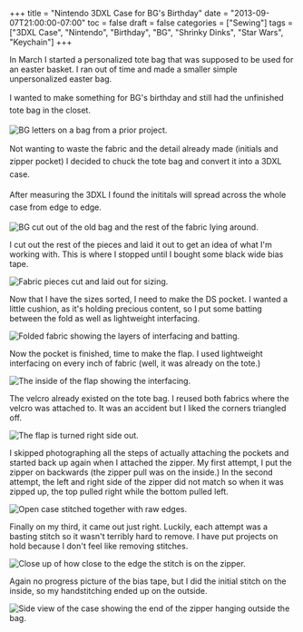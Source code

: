 +++
title = "Nintendo 3DXL Case for BG's Birthday"
date = "2013-09-07T21:00:00-07:00"
toc = false
draft = false
categories = ["Sewing"]
tags = ["3DXL Case", "Nintendo", "Birthday", "BG", "Shrinky Dinks", "Star Wars", "Keychain"]
+++


<p>In March I started a personalized tote bag that was supposed to be used for an easter basket. I ran out of time and made a smaller simple unpersonalized easter bag.</p>    
<p><span style="line-height: 1.6em;">I wanted to make something for BG's birthday and still had the unfinished tote bag in the closet.</span></p>    
<p><img alt="BG letters on a bag from a prior project." src="/images/2013/09/2013-BG-Birthday-01.jpg" title="The tote bag that didn&amp;#039;t quite work the way I wanted." /></p>    
<p><span style="line-height: 1.6em;">Not wanting to waste the fabric and the detail already made (initials and zipper pocket) I decided to chuck the tote bag and convert it into a 3DXL case.</span></p>    
<p><span style="line-height: 1.6em;">After measuring the 3DXL I found the inititals will spread across the whole case from edge to edge.</span></p>    
<p><img alt="BG cut out of the old bag and the rest of the fabric lying around." src="/images/2013/09/2013-BG-Birthday-02.jpg" title="Started tearing apart the bag and cutting the pieces I needed." /></p>    
<p>I cut out the rest of the pieces and laid it out to get an idea of what I'm working with. This is where I stopped until I bought some black wide bias tape.</p>    
<p><img alt="Fabric pieces cut and laid out for sizing." src="/images/2013/09/2013-BG-Birthday-03.jpg" title="I used my 3DXL to make sure it fit. At this point I didn&amp;#039;t have all the supplied I needed yet." /></p>    
<p>Now that I have the sizes sorted, I need to make the DS pocket. I wanted a little cushion, as it's holding precious content, so I put some batting between the fold as well as lightweight&nbsp;interfacing.</p>    
<p><img alt="Folded fabric showing the layers of interfacing and batting." src="/images/2013/09/2013-BG-Birthday-04.jpg" title="Not really sure what I&amp;#039;m doing, just making it up as I go along..." /></p>    
<p>Now the pocket is finished, time to make the flap. I used lightweight interfacing on every inch of fabric (well, it was already on the tote.)</p>    
<p><img alt="The inside of the flap showing the interfacing." src="/images/2013/09/2013-BG-Birthday-05.jpg" title="The inside of the flap that will never see the light of day again." /></p>    
<p>The velcro already existed on the tote bag.&nbsp;I reused both fabrics where&nbsp;the velcro was attached to.&nbsp;It was an accident but&nbsp;I liked the corners triangled off.</p>    
<p><img alt="The flap is turned right side out." src="/images/2013/09/2013-BG-Birthday-06.jpg" title="Flap is pressed and ready to attach to the body of the case." /></p>    
<p>I skipped photographing all the steps of actually attaching the pockets and started back up again when I attached the zipper. My first attempt, I put the zipper on backwards (the zipper pull was on the inside.) In the&nbsp;second attempt, the left and right side of the zipper did not match&nbsp;so when it was zipped up, the top pulled right while the bottom pulled left.</p>    
<p><img alt="Open case stitched together with raw edges." src="/images/2013/09/2013-BG-Birthday-07.jpg" title="MAGIC! It&amp;#039;s all assembled..." /></p>    
<p>Finally on my third, it came out just right. Luckily, each attempt was a basting stitch so it wasn't terribly hard to remove. I have put projects on hold because I don't feel like removing stitches.</p>    
<p><img alt="Close up of how close to the edge the stitch is on the zipper." src="/images/2013/09/2013-BG-Birthday-08.jpg" title="It took three tries to get the zipper on correctly. And you know I HATE removing stitches." /></p>    
<p>Again no progress picture of the bias tape, but I did the initial stitch on the inside, so my handstitching ended up on the outside.&nbsp;</p>    
<p><img alt="Side view of the case showing the end of the zipper hanging outside the bag." src="/images/2013/09/2013-BG-Birthday-10.jpg" title="Zippers on bags &amp;amp; cases always need a place to grab while zipping." /></p>  
